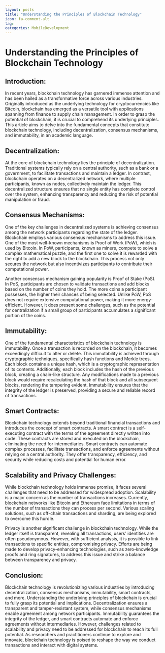 ```yaml
---
layout: posts
title: "Understanding the Principles of Blockchain Technology"
icon: fa-comment-alt
tag:      
categories: MobileDevelopment
---
```



# Understanding the Principles of Blockchain Technology

## Introduction:

In recent years, blockchain technology has garnered immense attention and has been hailed as a transformative force across various industries. Originally introduced as the underlying technology for cryptocurrencies like Bitcoin, blockchain has emerged as a versatile tool with applications spanning from finance to supply chain management. In order to grasp the potential of blockchain, it is crucial to comprehend its underlying principles. This article aims to delve into the fundamental concepts that constitute blockchain technology, including decentralization, consensus mechanisms, and immutability, in an academic language.

## Decentralization:

At the core of blockchain technology lies the principle of decentralization. Traditional systems typically rely on a central authority, such as a bank or a government, to facilitate transactions and maintain a ledger. In contrast, blockchain operates on a decentralized network, where multiple participants, known as nodes, collectively maintain the ledger. This decentralized structure ensures that no single entity has complete control over the system, enhancing transparency and reducing the risk of potential manipulation or fraud.

## Consensus Mechanisms:

One of the key challenges in decentralized systems is achieving consensus among the network participants regarding the state of the ledger. Blockchain employs various consensus mechanisms to address this issue. One of the most well-known mechanisms is Proof of Work (PoW), which is used by Bitcoin. In PoW, participants, known as miners, compete to solve a complex mathematical puzzle, and the first one to solve it is rewarded with the right to add a new block to the blockchain. This process not only secures the network but also incentivizes participants to contribute their computational power.

Another consensus mechanism gaining popularity is Proof of Stake (PoS). In PoS, participants are chosen to validate transactions and add blocks based on the number of coins they hold. The more coins a participant possesses, the higher their chances of being selected. Unlike PoW, PoS does not require extensive computational power, making it more energy-efficient. However, it does present some challenges, such as the potential for centralization if a small group of participants accumulates a significant portion of the coins.

## Immutability:

One of the fundamental characteristics of blockchain technology is immutability. Once a transaction is recorded on the blockchain, it becomes exceedingly difficult to alter or delete. This immutability is achieved through cryptographic techniques, specifically hash functions and Merkle trees. Each block contains a unique hash, which is a cryptographic representation of its contents. Additionally, each block includes the hash of the previous block, creating a chain-like structure. Any modifications made to a previous block would require recalculating the hash of that block and all subsequent blocks, rendering the tampering evident. Immutability ensures that the integrity of the ledger is preserved, providing a secure and reliable record of transactions.

## Smart Contracts:

Blockchain technology extends beyond traditional financial transactions and introduces the concept of smart contracts. A smart contract is a self-executing contract with the terms of the agreement directly written into code. These contracts are stored and executed on the blockchain, eliminating the need for intermediaries. Smart contracts can automate complex processes, facilitate transactions, and enforce agreements without relying on a central authority. They offer transparency, efficiency, and security while reducing costs and potential for human error.

## Scalability and Privacy Challenges:

While blockchain technology holds immense promise, it faces several challenges that need to be addressed for widespread adoption. Scalability is a major concern as the number of transactions increases. Currently, blockchain networks like Bitcoin and Ethereum face limitations in terms of the number of transactions they can process per second. Various scaling solutions, such as off-chain transactions and sharding, are being explored to overcome this hurdle.

Privacy is another significant challenge in blockchain technology. While the ledger itself is transparent, revealing all transactions, users' identities are often pseudonymous. However, with sufficient analysis, it is possible to link transactions to specific entities, compromising privacy. Efforts are being made to develop privacy-enhancing technologies, such as zero-knowledge proofs and ring signatures, to address this issue and strike a balance between transparency and privacy.

## Conclusion:

Blockchain technology is revolutionizing various industries by introducing decentralization, consensus mechanisms, immutability, smart contracts, and more. Understanding the underlying principles of blockchain is crucial to fully grasp its potential and implications. Decentralization ensures a transparent and tamper-resistant system, while consensus mechanisms enable agreement among network participants. Immutability guarantees the integrity of the ledger, and smart contracts automate and enforce agreements without intermediaries. However, challenges related to scalability and privacy need to be addressed for blockchain to reach its full potential. As researchers and practitioners continue to explore and innovate, blockchain technology is poised to reshape the way we conduct transactions and interact with digital systems.